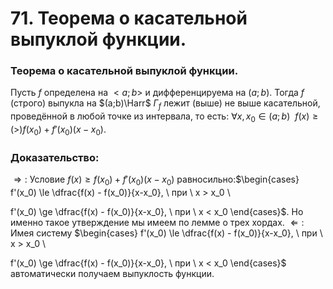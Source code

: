 # 71. Теорема о касательной выпуклой функции.

### Теорема о касательной выпуклой функции.
Пусть $f$ определена на $<a;b>$ и дифференцируема на $(a;b)$.
Тогда $f$ (строго) выпукла на $(a;b)\Harr$ $Г_f$ лежит (выше) не выше касательной, проведённой в любой точке из интервала, то есть:
$\forall x, x_0\in(a;b) ~~f(x)\ge(>)f(x_0)+f'(x_0)(x-x_0)$.

### Доказательство:
$\Rightarrow:$
Условие $f(x) \ge f(x_0) + f'(x_0)(x-x_0)$ равносильно:$\begin{cases}
f'(x_0) \le \dfrac{f(x) - f(x_0)}{x-x_0}, \ при \ x > x_0 \\

f'(x_0) \ge \dfrac{f(x) - f(x_0)}{x-x_0}, \ при \ x < x_0 
\end{cases}$. 
Но именно такое утверждение мы имеем по лемме о трех хордах.
$\Leftarrow:$
Имея систему
$\begin{cases}
f'(x_0) \le \dfrac{f(x) - f(x_0)}{x-x_0}, \ при \ x > x_0 \\

f'(x_0) \ge \dfrac{f(x) - f(x_0)}{x-x_0}, \ при \ x < x_0 
\end{cases}$ 
автоматически получаем выпуклость функции.